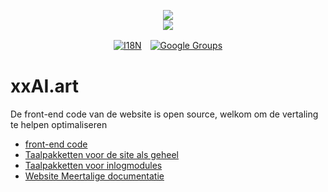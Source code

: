 <p align="center"><a href="https://xxai.art"><img src="https://cdn.jsdelivr.net/gh/xxai-art/doc/logo.svg"/></a><br/><a href="https://xxai.art"><img src="https://cdn.jsdelivr.net/gh/xxai-art/doc/xxai.svg"/></a></p><p align="center"><a href="https://github.com/xxai-art/doc#readme"><img alt="I18N" src="https://cdn.jsdelivr.net/gh/wactax/img/t.svg"/></a>　<a href="https://groups.google.com/u/0/g/xxai-art"><img alt="Google Groups" src="https://cdn.jsdelivr.net/gh/wactax/img/g-groups.svg"/></a></p>

# xxAI.art

De front-end code van de website is open source, welkom om de vertaling te helpen optimaliseren

* [front-end code](https://github.com/xxai-art/web)
* [Taalpakketten voor de site als geheel](https://github.com/xxai-art/web/tree/main/i18n)
* [Taalpakketten voor inlogmodules](https://github.com/wacpkg/user/tree/main/ui.i18n)
* [Website Meertalige documentatie](https://github.com/xxai-doc)
